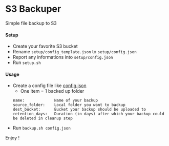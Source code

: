 # S3 Backuper
Simple file backup to S3

#### Setup
- Create your favorite S3 bucket
- Rename `setup/config_template.json` to `setup/config.json`
- Report any informations into `setup/config.json`
- Run `setup.sh`


#### Usage
- Create a config file like [config.json](config.json)
    - One item = 1 backed up folder
    ```
    name:             Name of your backup
    source_folder:    Local folder you want to backup
    dest_bucket:      Bucket your backup should be uploaded to
    retention_days:   Duration (in days) after which your backup could be deleted in cleanup step
    ```
- Run `backup.sh config.json`

Enjoy !
